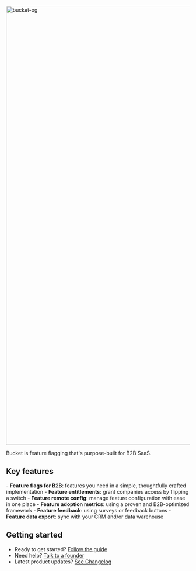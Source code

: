 <img width="1200" alt="bucket-og" src="https://github.com/user-attachments/assets/f14a7e82-2793-4d88-bec7-deed7b41a8cd" />

Bucket is feature flagging that's purpose-built for B2B SaaS.

## Key features

​- **Feature flags for B2B**: features you need in a simple, thoughtfully crafted implementation
​- **Feature entitlements**: grant companies access by flipping a switch
​- **Feature remote config**: manage feature configuration with ease in one place
​- **Feature adoption metrics**: using a proven and B2B-optimized framework
​- **Feature feedback**: using surveys or feedback buttons
​- **Feature data export**: sync with your CRM and/or data warehouse

## Getting started

- Ready to get started? [Follow the guide](https://docs.bucket.co/introduction/getting-started)
- Need help? [Talk to a founder](https://bucket.co/contact)
- Latest product updates? [See Changelog](https://bucket.co/changelog)
